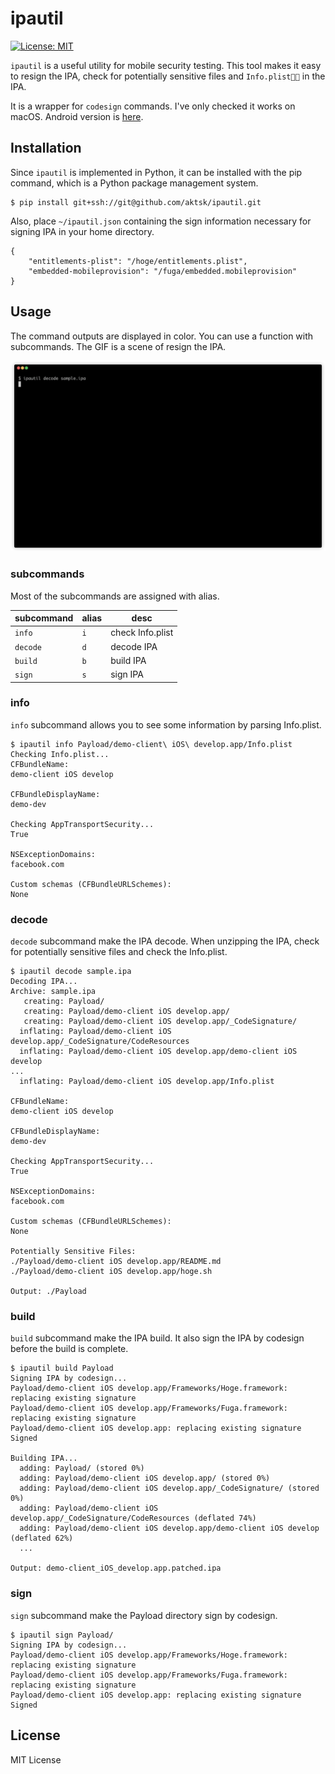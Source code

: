 # ipautil

[![License: MIT](https://img.shields.io/badge/License-MIT-blue.svg)](https://github.com/aktsk/ipautil/blob/master/LICENSE)

`ipautil` is a useful utility for mobile security testing.
This tool makes it easy to resign the IPA, check for potentially sensitive files and `Info.plist` in the IPA.

It is a wrapper for `codesign` commands.
I've only checked it works on macOS.
Android version is [here](https://github.com/aktsk/apkutil).

## Installation
Since `ipautil` is implemented in Python, it can be installed with the pip command, which is a Python package management system.

```
$ pip install git+ssh://git@github.com/aktsk/ipautil.git
```

Also, place `~/ipautil.json` containing the sign information necessary for signing IPA in your home directory.

```
{
    "entitlements-plist": "/hoge/entitlements.plist",
    "embedded-mobileprovision": "/fuga/embedded.mobileprovision"
}
```

## Usage
The command outputs are displayed in color. You can use a function with subcommands.
The GIF is a scene of resign the IPA.

![terminal](./img/terminal.gif)

### subcommands
Most of the subcommands are assigned with alias.

|subcommand  |alias  |desc  |
|---|---|---|
|`info` | `i` | check Info.plist |
|`decode` | `d` | decode IPA |
|`build`  | `b` | build IPA |
|`sign` | `s` | sign IPA |

### info
`info` subcommand allows you to see some information by parsing Info.plist.

```
$ ipautil info Payload/demo-client\ iOS\ develop.app/Info.plist 
Checking Info.plist...
CFBundleName:
demo-client iOS develop

CFBundleDisplayName:
demo-dev

Checking AppTransportSecurity...
True

NSExceptionDomains:
facebook.com

Custom schemas (CFBundleURLSchemes):
None
```

### decode
`decode` subcommand make the IPA decode.
When unzipping the IPA, check for potentially sensitive files and check the Info.plist.

```
$ ipautil decode sample.ipa
Decoding IPA...
Archive: sample.ipa
   creating: Payload/
   creating: Payload/demo-client iOS develop.app/
   creating: Payload/demo-client iOS develop.app/_CodeSignature/
  inflating: Payload/demo-client iOS develop.app/_CodeSignature/CodeResources  
  inflating: Payload/demo-client iOS develop.app/demo-client iOS develop  
...
  inflating: Payload/demo-client iOS develop.app/Info.plist  

CFBundleName:
demo-client iOS develop

CFBundleDisplayName:
demo-dev

Checking AppTransportSecurity...
True

NSExceptionDomains:
facebook.com

Custom schemas (CFBundleURLSchemes):
None

Potentially Sensitive Files:
./Payload/demo-client iOS develop.app/README.md
./Payload/demo-client iOS develop.app/hoge.sh

Output: ./Payload
```

### build
`build` subcommand make the IPA build.
It also sign the IPA by codesign before the build is complete.

```
$ ipautil build Payload
Signing IPA by codesign...
Payload/demo-client iOS develop.app/Frameworks/Hoge.framework: replacing existing signature
Payload/demo-client iOS develop.app/Frameworks/Fuga.framework: replacing existing signature
Payload/demo-client iOS develop.app: replacing existing signature
Signed

Building IPA...
  adding: Payload/ (stored 0%)
  adding: Payload/demo-client iOS develop.app/ (stored 0%)
  adding: Payload/demo-client iOS develop.app/_CodeSignature/ (stored 0%)
  adding: Payload/demo-client iOS develop.app/_CodeSignature/CodeResources (deflated 74%)
  adding: Payload/demo-client iOS develop.app/demo-client iOS develop (deflated 62%)
  ...

Output: demo-client_iOS_develop.app.patched.ipa
```

### sign
`sign` subcommand make the Payload directory sign by codesign.

```
$ ipautil sign Payload/
Signing IPA by codesign...
Payload/demo-client iOS develop.app/Frameworks/Hoge.framework: replacing existing signature
Payload/demo-client iOS develop.app/Frameworks/Fuga.framework: replacing existing signature
Payload/demo-client iOS develop.app: replacing existing signature
Signed
```

## License
MIT License

